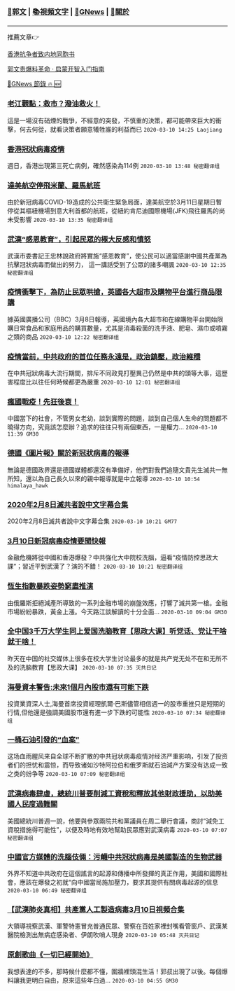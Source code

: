 ###  [:eagle:郭文](https://github.com/ourhimalayas/txt) | [:books:視頻文字](https://github.com/ourhimalayas/txt/blob/master/content/README.md) | [:newspaper:GNews](https://github.com/ourhimalayas/txt/blob/master/content/gnews/README.md) | [:pray:關於](https://github.com/ourhimalayas/home/tree/master/about)
---

推薦文章:point_right:

[香港抗争者致内地同胞书](https://github.com/ourhimalayas/news/blob/master/2019/08/a_letter_from_the_hong_kong_people.md)

[郭文贵爆料革命 · 启蒙开智入门指南](https://github.com/ourhimalayas/txt/issues/1)

[:newspaper:GNews 節錄 :fire: :new:](https://github.com/ourhimalayas/txt/blob/master/content/gnews/README.md) 



### [老江觀點：救市？潑油救火！](/content/gnews/1/README.md)

這是一場沒有硝煙的戰爭，不經意的突發，不慎重的決策，都可能帶來巨大的衝擊，何去何從，就看決策者願意犧牲誰的利益而已  `2020-03-10 14:25 Laojiang`

### [香港冠狀病毒疫情](/content/gnews/2/README.md)

週日，香港出現第三死亡病例，確然感染為114例  `2020-03-10 13:48 秘密翻译组`

### [達美航空停飛米蘭、羅馬航班](/content/gnews/3/README.md)

由於新冠病毒COVID-19造成的公共衛生緊急局面，達美航空於3月11日星期日暫停從其樞紐機場到意大利首都的航班，從紐約肯尼迪國際機場(JFK)飛往羅馬的尚未受影響  `2020-03-10 13:35 秘密翻译组`

### [武漢“感恩教育”，引起民眾的極大反感和憤怒](/content/gnews/4/README.md)

武漢市委書記王忠林說政府將實施“感恩教育”，使公民可以適當感謝中國共產黨為抗擊冠狀病毒而做出的努力， 這一講話受到了公眾的諸多嘲諷  `2020-03-10 12:35 秘密翻译组`

### [疫情衝擊下，為防止民眾哄搶，英國各大超市及購物平台進行商品限購](/content/gnews/5/README.md)

據英國廣播公司（BBC）3月8日報導，英國境內各大超市和在線購物平台開始限購日常食品和家庭用品的購買數量，尤其是消毒殺菌的洗手液、肥皂、濕巾或噴霧之類的商品  `2020-03-10 12:22 秘密翻译组`

### [疫情當前，中共政府的首位任務永遠是，政治鎮壓，政治維穩](/content/gnews/6/README.md)

在中共冠狀病毒大流行期間，排斥不同政見打壓異己仍然是中共的頭等大事，這歷害程度比以往任何時候都更為嚴重  `2020-03-10 12:01 秘密翻译组`

### [瘋國戰疫！先狂後衰！](/content/gnews/7/README.md)

中國當下的社會，不管男女老幼，談到實際的問題，談到自己個人生命的問題都不曉得方向，究竟該怎麼辦？追求的往往只有兩個東西，一是權力...  `2020-03-10 11:39 GM30`

### [德國《圖片報》關於新冠狀病毒的報導](/content/gnews/8/README.md)

無論是德國政界還是德國媒體都還沒有準備好，他們對我們追隨文貴先生滅共一無所知，還以為自己長久以來的親中報導就是中立報導  `2020-03-10 10:54 himalaya_hawk`

### [2020年2月8日滅共者說中文字幕合集](/content/gnews/9/README.md)

2020年2月8日滅共者說中文字幕合集  `2020-03-10 10:21 GM77`

### [3月10日新冠病毒疫情要聞快報](/content/gnews/10/README.md)

金融危機將從中國和香港爆發？中共強化大中院校洗腦，逼看“疫情防控思政大課“；習近平到武漢了？演的不錯！  `2020-03-10 10:21 秘密翻译组`

### [恆生指數暴跌姿勢窮盡推演](/content/gnews/11/README.md)

由俄羅斯拒絕減產所導致的一系列金融市場的崩盤效應，打響了滅共第一槍。金融市場紛紛暴跌，黃金上漲。今天路江談解讀的十分全面...  `2020-03-10 09:04 GM30`

### [全中国3千万大学生同上爱国洗脑教育【思政大课】听党话、党让干啥就干啥！](/content/gnews/12/README.md)

昨天在中国的社交媒体上很多在校大学生讨论最多的就是共产党无处不在和无所不及的洗脑教育【思政大课】  `2020-03-10 07:35 灭共日记`

### [海曼資本警告:未來1個月內股市還有可能下跌](/content/gnews/13/README.md)

投資業資深人士,海曼首席投資經理凱爾·巴斯儘管相信週一的股市重挫只是短期的行情,但他還是強調美國股市還有進一步下跌的可能性  `2020-03-10 07:34 秘密翻译组`

### [一桶石油引發的“血案”](/content/gnews/14/README.md)

这场血雨腥风来自全球不断扩散的中共冠状病毒疫情对经济严重影响，引发了投资者们的担忧和震惊，而导致诸如沙特阿拉伯和俄罗斯就石油減产方案没有达成一致之类的纷争等  `2020-03-10 07:09 秘密翻译组`

### [武漢病毒肆虐，總統川普要削減工資稅和釋放其他財政援助，以助美國人民度過難關](/content/gnews/15/README.md)

美國總統川普週一說，他要與參眾兩院共和黨議員在周二舉行會議，商討“減免工資稅措施得可能性”，以便及時地有效地幫助民眾應對武漢病毒  `2020-03-10 07:07 秘密翻译组`

### [中國官方媒體的洗腦伎倆：污衊中共冠狀病毒是美國製造的生物武器](/content/gnews/16/README.md)

外界不知道中共政府在這個謠言的起源和傳播中所發揮的真正作用，美國和國際社會，應該在爆發之初就“向中國當局施加壓力，要求其提供有關病毒起源的信息  `2020-03-10 06:49 秘密翻译组`

### [【武漢肺炎真相】共產黨人工製造病毒3月10日視頻合集](/content/gnews/17/README.md)

大領導視察武漢、軍警特憲冒充普通民眾、警察在百姓家裡封嘴看管窗戶、武漢某醫院檢測出無病症感染者、伊朗吹哨人現身  `2020-03-10 05:48 灭共日记`

### [原創歌曲《一切已經開始》](/content/gnews/18/README.md)

我想表達的不多，那時候什麼都不懂，圍牆裡頭混生活！郭叔出現了以後。每個爆料讓我更明白自由，原來這些年白過...  `2020-03-10 04:55 GM30`

